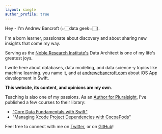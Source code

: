```yaml
---
layout: single
author_profile: true
---
```


Hey - I'm Andrew Bancroft (👉🏻data geek👈🏻).

I'm a born learner, passionate about discovery and about sharing new insights that come my way. 

Serving as the <a title="The Noble Research Institute, Inc." href="http://www.noble.org" target="_blank">Noble Research Institute's</a> Data Architect is one of my life's greatest joys. 

I write here about databases, data modeling, and data science-y topics like machine learning. you name it, and at [andrewcbancroft.com](https://www.andrewcbancroft.com) about iOS App development in Swift.

<strong>This website, its content, and opinions are my own</strong>.

Teaching is also one of my passions. As an [Author for Pluralsight](https://www.pluralsight.com/authors/andrew-bancroft), I've published a few courses to their library:

* ["Core Data Fundamentals with Swift"](http://bit.ly/ps-core-data-swift)
* ["Managing Xcode Project Dependencies with CocoaPods"](https://www.pluralsight.com/courses/cocoapods-xcode-project-dependencies)

Feel free to connect with me on <a title="twitter.com/andrewcbancroft" href="https://twitter.com/andrewcbancroft">Twitter</a>, or on <a title="GitHub - andrewcbancroft" href="https://github.com/andrewcbancroft" target="_blank">GitHub</a>!
